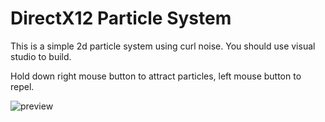 # DirectX12 Particle System
This is a simple 2d particle system using curl noise.
You should use visual studio to build.

Hold down right mouse button to attract particles, left mouse button to repel.

![preview](https://github.com/user-attachments/assets/172d145f-e800-441e-9f36-12d9febdb374)
